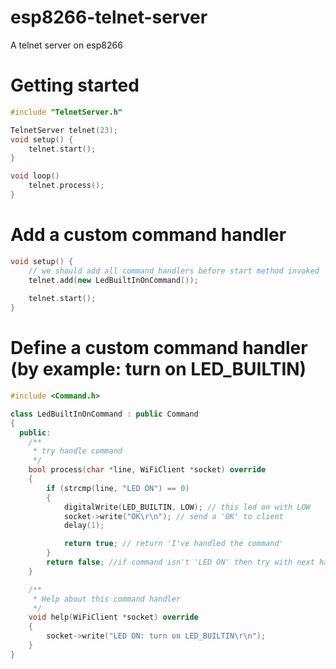 # esp8266-telnet-server
A telnet server on esp8266

# Getting started
```cpp
#include "TelnetServer.h"

TelnetServer telnet(23);
void setup() {
    telnet.start();
}

void loop() 
    telnet.process();
}
```

# Add a custom command handler
```cpp
void setup() {
    // we should add all command handlers before start method invoked
    telnet.add(new LedBuiltInOnCommand());
    
    telnet.start();
}
```

# Define a custom command handler (by example: turn on LED_BUILTIN)
```cpp
#include <Command.h>

class LedBuiltInOnCommand : public Command
{
  public:
    /**
     * try handle command
     */
    bool process(char *line, WiFiClient *socket) override
    {
        if (strcmp(line, "LED ON") == 0)
        {
            digitalWrite(LED_BUILTIN, LOW); // this led on with LOW
            socket->write("OK\r\n"); // send a 'OK' to client
            delay(1);

            return true; // return 'I've handled the command'
        }
        return false; //if command isn't 'LED ON' then try with next handler 
    }

    /**
     * Help about this command handler
     */
    void help(WiFiClient *socket) override
    {
        socket->write("LED ON: turn on LED_BUILTIN\r\n");
    }
}
```
